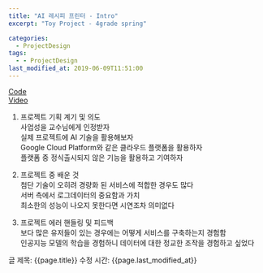 ```yaml
---
title: "AI 레시피 프린터 - Intro"
excerpt: "Toy Project - 4grade spring"

categories:
  - ProjectDesign
tags:
  - - ProjectDesign
last_modified_at: 2019-06-09T11:51:00
---
```

[Code](https://github.com/ahg223/RecipePrinter_GCP)  
[Video](https://youtu.be/KZbDgwNwYfQ)

1. 프로젝트 기획 계기 및 의도   
사업성을 교수님에게 인정받자   
실제 프로젝트에 AI 기술을 활용해보자  
Google Cloud Platform와 같은 클라우드 플랫폼을 활용하자  
플랫폼 중 정식출시되지 않은 기능을 활용하고 기여하자  

2. 프로젝트 중 배운 것      
첨단 기술이 오히려 경량화 된 서비스에 적합한 경우도 많다     
서버 측에서 로그데이터의 중요함과 가치   
최소한의 성능이 나오지 못한다면 시연조차 의미없다  

3. 프로젝트 에러 핸들링 및 피드백   
보다 많은 유저들이 있는 경우에는 어떻게 서비스를 구축하는지 경험함   
인공지능 모델의 학습을 경험하니 데이터에 대한 정교한 조작을 경험하고 싶었다   


글 제목: {{page.title}}
수정 시간: {{page.last_modified_at}}
